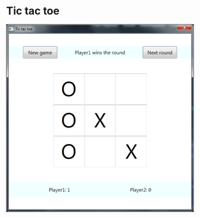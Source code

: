 # Tic tac toe

![alt text](https://github.com/proman3419/Programming-Challenges-v1.4/blob/master/Screenshots/45_1.PNG)
